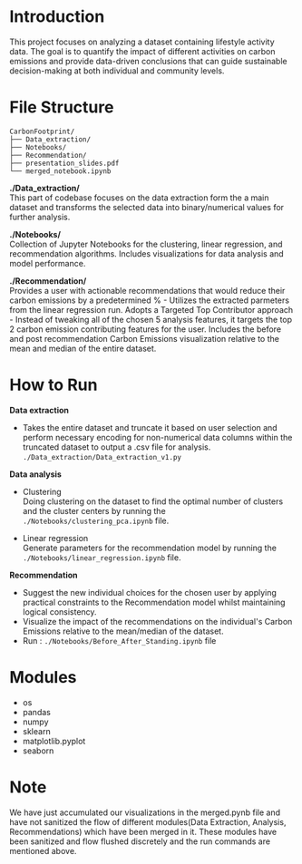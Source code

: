 # Introduction  
This project focuses on analyzing a dataset containing lifestyle activity data. The goal is to quantify the impact of different activities on carbon emissions and provide data-driven conclusions that can guide sustainable decision-making at both individual and community levels.

# File Structure
```
CarbonFootprint/
├── Data_extraction/
├── Notebooks/
├── Recommendation/
├── presentation_slides.pdf
└── merged_notebook.ipynb
```

**./Data_extraction/**  
This part of codebase focuses on the data extraction form the a main dataset and transforms the selected data into binary/numerical values for further analysis. 

**./Notebooks/**  
Collection of Jupyter Notebooks for the clustering, linear regression, and recommendation algorithms.
Includes visualizations for data analysis and model performance.

**./Recommendation/**  
Provides a user with actionable recommendations that would reduce their carbon emissions by a predetermined % - Utilizes the extracted parmeters from the linear regression run. 
Adopts a Targeted Top Contributor approach - Instead of tweaking all of the chosen 5 analysis features, it targets the top 2 carbon emission contributing features for the user.
Includes the before and post recommendation Carbon Emissions visualization relative to the mean and median of the entire dataset.


# How to Run

**Data extraction**  
- Takes the entire dataset and truncate it based on user selection and perform necessary encoding for non-numerical data columns within the truncated dataset to output a .csv file for analysis.
<code>./Data_extraction/Data_extraction_v1.py</code> 

**Data analysis**  

- Clustering  
Doing clustering on the dataset to find the optimal number of clusters and the cluster centers by running the <code>./Notebooks/clustering_pca.ipynb</code> file.

- Linear regression  
Generate parameters for the recommendation model by running the <code>./Notebooks/linear_regression.ipynb</code> file.

**Recommendation**  
- Suggest the new individual choices for the chosen user by applying practical constraints to the Recommendation model whilst maintaining logical consistency.
- Visualize the impact of the recommendations on the individual's Carbon Emissions relative to the mean/median of the dataset.
- Run : <code>./Notebooks/Before_After_Standing.ipynb</code> file 

# Modules
- os
- pandas
- numpy
- sklearn
- matplotlib.pyplot
- seaborn

# Note 
We have just accumulated our visualizations in the merged.pynb file and have not sanitized the flow of different modules(Data Extraction, Analysis, Recommendations) which have been merged in it.
These modules have been sanitized and flow flushed discretely and the run commands are mentioned above.
